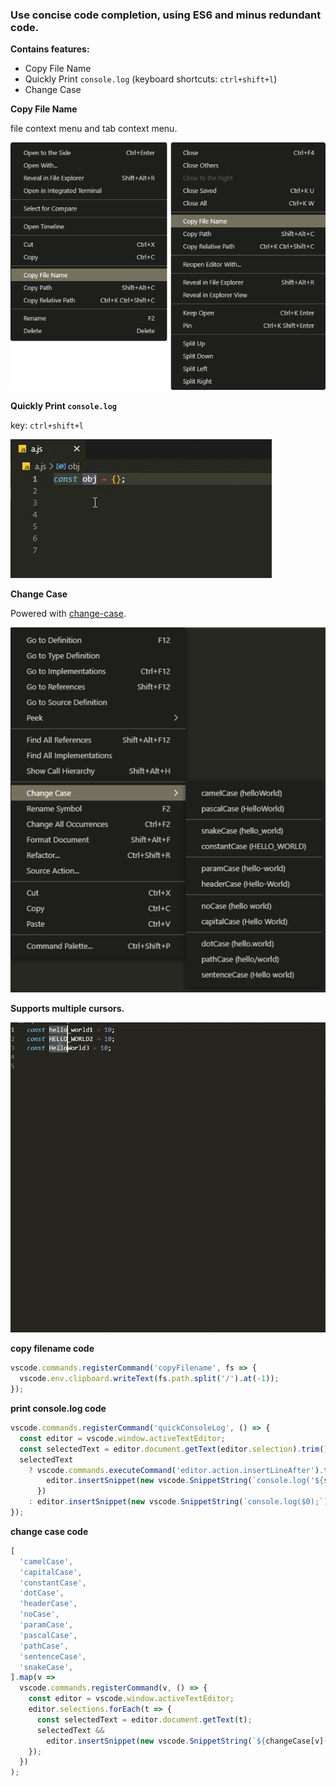### Use concise code completion, using ES6 and minus redundant code.

**Contains features:**

- Copy File Name
- Quickly Print `console.log` (keyboard shortcuts: `ctrl+shift+l`)
- Change Case

**Copy File Name**

file context menu and tab context menu.

![copyFilename.png](img/copyFilename.png)

**Quickly Print `console.log`**

key: `ctrl+shift+l`

![log.gif](img/log.gif)

**Change Case**

Powered with [change-case](https://github.com/blakeembrey/change-case).

![hangeCase.png](img/changeCase.png)


**Supports multiple cursors.**

![multiple.gif](img/multiple.gif)


**copy filename code**

```js
vscode.commands.registerCommand('copyFilename', fs => {
  vscode.env.clipboard.writeText(fs.path.split('/').at(-1));
});
```

**print console.log code**

```js
vscode.commands.registerCommand('quickConsoleLog', () => {
  const editor = vscode.window.activeTextEditor;
  const selectedText = editor.document.getText(editor.selection).trim();
  selectedText
    ? vscode.commands.executeCommand('editor.action.insertLineAfter').then(() => {
        editor.insertSnippet(new vscode.SnippetString(`console.log('${selectedText}', ${selectedText});`));
      })
    : editor.insertSnippet(new vscode.SnippetString(`console.log($0);`));
});
```

**change case code**

```js
[
  'camelCase',
  'capitalCase',
  'constantCase',
  'dotCase',
  'headerCase',
  'noCase',
  'paramCase',
  'pascalCase',
  'pathCase',
  'sentenceCase',
  'snakeCase',
].map(v =>
  vscode.commands.registerCommand(v, () => {
    const editor = vscode.window.activeTextEditor;
    editor.selections.forEach(t => {
      const selectedText = editor.document.getText(t);
      selectedText &&
        editor.insertSnippet(new vscode.SnippetString(`${changeCase[v](selectedText)}`), new vscode.Range(t.start, t.end));
    });
  })
);
```

